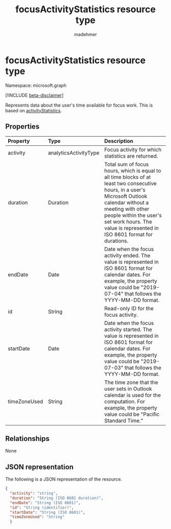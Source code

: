 ﻿---
title: "focusActivityStatistics resource type"
description: "Represents information about individual focus work for users"
localization_priority: Normal
author: "madehmer"
ms.prod: "insights"
doc_type: "resourcePageType"
---

# focusActivityStatistics resource type

Namespace: microsoft.graph

[!INCLUDE [beta-disclaimer](../../includes/beta-disclaimer.md)]

Represents data about the user's time available for focus work. This is based on [activityStatistics](../resources/activitystatistics.md).

## Properties

| Property     | Type                  | Description                                                                                                                                                                                                                                                            |
| :----------- | :-------------------- | :--------------------------------------------------------------------------------------------------------------------------------------------------------------------------------------------------------------------------------------------------------------------- |
| activity     | analyticsActivityType | Focus activity for which statistics are returned.                                                                                                                                                                                                                      |
| duration     | Duration              | Total sum of focus hours, which is equal to all time blocks of at least two consecutive hours, in a user's Microsoft Outlook calendar without a meeting with other people within the user's set work hours. The value is represented in ISO 8601 format for durations. |
| endDate      | Date                  | Date when the focus activity ended. The value is represented in ISO 8601 format for calendar dates. For example, the property value could be "2019-07-04" that follows the YYYY-MM-DD format.                                                                          |
| id           | String                | Read-only ID for the focus activity.                                                                                                                                                                                                                                   |
| startDate    | Date                  | Date when the focus activity started. The value is represented in ISO 8601 format for calendar dates. For example, the property value could be "2019-07-03" that follows the YYYY-MM-DD format.                                                                        |
| timeZoneUsed | String                | The time zone that the user sets in Outlook calendar is used for the computation. For example, the property value could be "Pacific Standard Time."                                                                                                                    |

## Relationships

None

## JSON representation

The following is a JSON representation of the resource.

<!-- {
  "blockType": "resource",
  "baseType": "microsoft.graph.activityStatistics",
  "keyProperty": "id",
  "optionalProperties": [

  ],
  "@odata.type": "microsoft.graph.focusActivityStatistics"
}--> 

```json
{
  "activity": "string",
  "duration": "String (ISO 8601 duration)",
  "endDate": "String (ISO 8601)",
  "id": "String (identifier)",
  "startDate": "String (ISO 8601)",
  "timeZoneUsed": "String"
  }
```

<!-- uuid: 16cd6b66-4b1a-43a1-adaf-3a886856ed98
2019-02-04 14:57:30 UTC -->

<!-- {
  "type": "#page.annotation",
  "description": "focusActivityStatistics resource",
  "keywords": "",
  "section": "documentation",
  "tocPath": ""
}-->

